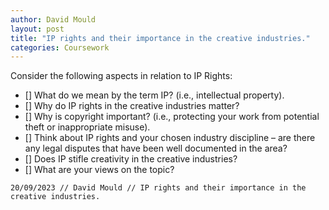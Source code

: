 ```yaml
---
author: David Mould
layout: post
title: "IP rights and their importance in the creative industries."
categories: Coursework
---
```

Consider the following aspects in relation to IP Rights:

- [] What do we mean by the term IP? (i.e., intellectual property).
- [] Why do IP rights in the creative industries matter? 
- [] Why is copyright important? (i.e., protecting your work from potential theft or inappropriate misuse). 
- [] Think about IP rights and your chosen industry discipline – are there any legal disputes that have been well documented in the area? 
- [] Does IP stifle creativity in the creative industries? 
- [] What are your views on the topic? 

```20/09/2023 // David Mould // IP rights and their importance in the creative industries.```
